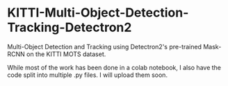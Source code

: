 # KITTI-Multi-Object-Detection-Tracking-Detectron2
Multi-Object Detection and Tracking using Detectron2's pre-trained Mask-RCNN on the KITTI MOTS dataset.

While most of the work has been done in a colab notebook, I also have the code split into multiple .py files. I will upload them soon. 
